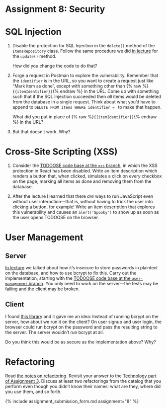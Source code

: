 # Assignment 8: Security

# SQL Injection

1. Disable the protection for SQL Injection in the `delete()` method of the `ItemsRepository` class. Follow the same procedure we did [in lecture](/lectures/8) for the `update()` method.

   How did you change the code to do that?

2. Forge a request in Postman to explore the vulnerability. Remember that the `identifier` is in the URL, so you want to create a request just like “Mark item as done”, except with something other than {% raw %}`{{itemIdentifier}}`{% endraw %} in the URL. Come up with something such that if the SQL Injection succeeded then _all_ items would be deleted from the database in a single request. Think about what you’d have to append to `DELETE FROM items WHERE identifier = ` to make that happen.

   What did you put in place of {% raw %}`{{itemIdentifier}}`{% endraw %} in the URL?

3. But that doesn’t work. Why?

# Cross-Site Scripting (XSS)

1. Consider the [TODOOSE code base at the `xss` branch](https://github.com/jhu-oose/todoose/tree/xss), in which the XSS protection in React has been disabled. Write an item description which renders a button that, when clicked, simulates a click on every checkbox on the page, marking all items as done and removing them from the database.

2. After the lecture I learned that there _are_ ways to run JavaScript even without user interaction—that is, without having to trick the user into clicking a button, for example! Write an item description that explores this vulnerability and causes an `alert('Spooky')` to show up as soon as the user opens TODOOSE on the browser.

# User Management

## Server

[In lecture](/lectures/8) we talked about how it’s insecure to store passwords in plaintext on the database, and how to use bcrypt to fix this. Carry out the implementation, starting with the [TODOOSE code base at the `user-management` branch](https://github.com/jhu-oose/todoose/tree/user-management). You only need to work on the server—the tests may be failing and the client may be broken.

## Client

I found [this library](https://github.com/dcodeIO/bcrypt.js) and it gave me an idea: Instead of running bcrypt on the server, how about we run it on the client? On user signup and user login, the browser could run bcrypt on the password and pass the resulting string to the server. The server wouldn’t run bcrypt at all.

Do you think this would be as secure as the implementation above? Why?

# Refactoring

Read [the notes on refactoring](/lectures/8#refactoring). Revisit your answer to the [Technology part of Assignment 3](/assignments/3#technology). Discuss at least two refactorings from the catalog that you perform even though you didn’t know their names: what are they, where did you use them, and so forth.

{% include assignment_submission_form.md assignment="8" %}
